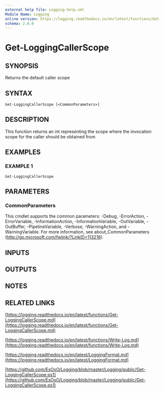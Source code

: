 ```yaml
---
external help file: Logging-help.xml
Module Name: Logging
online version: https://logging.readthedocs.io/en/latest/functions/Get-LoggingCallerScope.md
schema: 2.0.0
---
```


# Get-LoggingCallerScope

## SYNOPSIS
Returns the default caller scope

## SYNTAX

```
Get-LoggingCallerScope [<CommonParameters>]
```

## DESCRIPTION
This function returns an int representing the scope where the invocation scope for the caller should be obtained from

## EXAMPLES

### EXAMPLE 1
```
Get-LoggingCallerScope
```

## PARAMETERS

### CommonParameters
This cmdlet supports the common parameters: -Debug, -ErrorAction, -ErrorVariable, -InformationAction, -InformationVariable, -OutVariable, -OutBuffer, -PipelineVariable, -Verbose, -WarningAction, and -WarningVariable.
For more information, see about_CommonParameters (http://go.microsoft.com/fwlink/?LinkID=113216).

## INPUTS

## OUTPUTS

## NOTES

## RELATED LINKS

[https://logging.readthedocs.io/en/latest/functions/Get-LoggingCallerScope.md](https://logging.readthedocs.io/en/latest/functions/Get-LoggingCallerScope.md)

[https://logging.readthedocs.io/en/latest/functions/Write-Log.md](https://logging.readthedocs.io/en/latest/functions/Write-Log.md)

[https://logging.readthedocs.io/en/latest/LoggingFormat.md](https://logging.readthedocs.io/en/latest/LoggingFormat.md)

[https://github.com/EsOsO/Logging/blob/master/Logging/public/Get-LoggingCallerScope.ps1](https://github.com/EsOsO/Logging/blob/master/Logging/public/Get-LoggingCallerScope.ps1)

